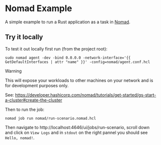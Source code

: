 # Nomad Example

A simple example to run a Rust application as a task in [Nomad](https://www.nomadproject.io).

## Try it locally

To test it out locally first run (from the project root):

```shell
sudo nomad agent -dev -bind 0.0.0.0 -network-interface='{{ GetDefaultInterfaces | attr "name" }}' -config=nomad/agent.conf.hcl
```

> [!Warning]
> This will expose your workloads to other machines on your network and is for development purposes only.
> 
> See: https://developer.hashicorp.com/nomad/tutorials/get-started/gs-start-a-cluster#create-the-cluster

Then to run the job:

```shell
nomad job run nomad/run-scenario.nomad.hcl
```

Then navigate to http://localhost:4646/ui/jobs/run-scenario, scroll down and click on `View Logs` and in `stdout` on the right pannel you should see `Hello, nomad!`.
